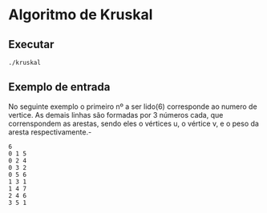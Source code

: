 # Algoritmo de Kruskal

## Executar
```
./kruskal
```
## Exemplo de entrada

No seguinte exemplo o primeiro nº a ser lido(6) corresponde ao numero de vertice. As demais linhas são formadas por 3 números cada, que correnspondem as arestas, sendo eles o vértices u, o vértice v, e o peso da aresta respectivamente.-

```
6
0 1 5
0 2 4
0 3 2
0 5 6
1 3 1
1 4 7
2 4 6
3 5 1
```

